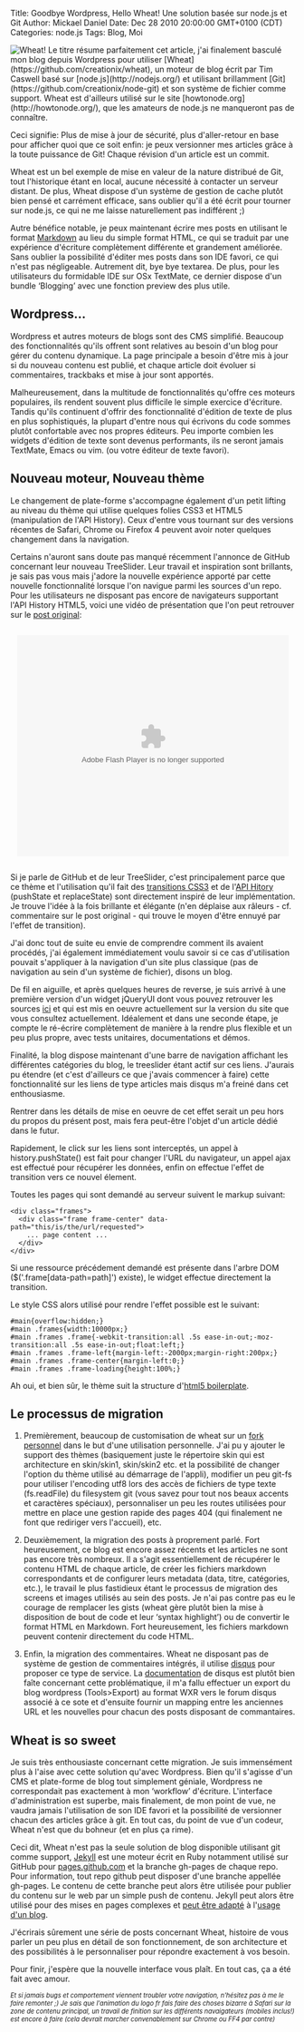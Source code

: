 Title: Goodbye Wordpress, Hello Wheat! Une solution basée sur node.js et Git
Author: Mickael Daniel
Date: Dec 28 2010 20:00:00 GMT+0100 (CDT)
Categories: node.js
Tags: Blog, Moi

<img class="mk-blog-img" src="/wheat/wheat-field.jpg" alt="Wheat!" title="Wheat!">
Le titre résume parfaitement cet article, j'ai finalement basculé mon blog depuis Wordpress pour utiliser [Wheat](https://github.com/creationix/wheat), un moteur de blog écrit par Tim Caswell basé sur [node.js](http://nodejs.org/) et utilisant brillamment [Git](https://github.com/creationix/node-git) et son système de fichier comme support. Wheat est d'ailleurs utilisé sur le site [howtonode.org](http://howtonode.org/), que les amateurs de node.js ne manqueront pas de connaître. 

Ceci signifie: Plus de mise à jour de sécurité, plus d'aller-retour en base pour afficher quoi que ce soit enfin: je peux versionner mes articles grâce à la toute puissance de Git! Chaque révision d'un article est un commit.

Wheat est un bel exemple de mise en valeur de la nature distribué de Git, tout l'historique étant en local, aucune nécessité à contacter un serveur distant. De plus, Wheat dispose d'un système de gestion de cache plutôt bien pensé et carrément efficace, sans oublier qu'il a été écrit pour tourner sur node.js, ce qui ne me laisse naturellement pas indifférent ;)

Autre bénéfice notable, je peux maintenant écrire mes posts en utilisant le format [Markdown](http://daringfireball.net/projects/markdown/) au lieu du simple format HTML, ce qui se traduit par une expérience d'écriture complètement différente et grandement améliorée. Sans oublier la possibilité d'éditer mes posts dans son IDE favori, ce qui n'est pas négligeable. Autrement dit, bye bye textarea. De plus, pour les utilisateurs du formidable IDE sur OSx TextMate, ce dernier dispose d'un bundle ‘Blogging’ avec une fonction preview des plus utile.

## Wordpress...

Wordpress et autres moteurs de blogs sont des CMS simplifié. Beaucoup des fonctionnalités qu'ils offrent sont relatives au besoin d'un blog pour gérer du contenu dynamique. La page principale a besoin d'être mis à jour si du nouveau contenu est publié, et chaque article doit évoluer si commentaires, trackbaks et mise à jour sont apportés.

Malheureusement, dans la multitude de fonctionnalités qu'offre ces moteurs populaires, ils rendent souvent plus difficile le simple exercice d'écriture. Tandis qu'ils continuent d'offrir des fonctionnalité d'édition de texte de plus en plus sophistiqués, la plupart d'entre nous qui écrivons du code sommes plutôt confortable avec nos propres éditeurs. Peu importe combien les widgets d'édition de texte sont devenus performants, ils ne seront jamais TextMate, Emacs ou vim. (ou votre éditeur de texte favori).

## Nouveau moteur, Nouveau thème

Le changement de plate-forme s'accompagne également d'un petit lifting au niveau du thème qui utilise quelques folies CSS3 et HTML5 (manipulation de l'API History). Ceux d'entre vous tournant sur des versions récentes de Safari, Chrome ou Firefox 4 peuvent avoir noter quelques changement dans la navigation.

Certains n'auront sans doute pas manqué récemment l'annonce de GitHub concernant leur nouveau TreeSlider. Leur travail et inspiration sont brillants, je sais pas vous mais j'adore la nouvelle expérience apporté par cette nouvelle fonctionnalité lorsque l'on navigue parmi les sources d'un repo. Pour les utilisateurs ne disposant pas encore de navigateurs supportant l'API History HTML5, voici une vidéo de présentation que l'on peut retrouver sur le [post original](https://github.com/blog/760-the-tree-slider):

<div style="width: 480px; margin: 2em auto;">
<embed src="http://blip.tv/play/AYKSzQUC" type="application/x-shockwave-flash" width="480" height="390" allowscriptaccess="always" allowfullscreen="true"></embed>
</div>

Si je parle de GitHub et de leur TreeSlider, c'est principalement parce que ce thème et l'utilisation qu'il fait des [transitions CSS3](http://developer.apple.com/library/safari/#documentation/InternetWeb/Conceptual/SafariVisualEffectsProgGuide/Transitions/Transitions.html) et de l'[API Hitory](https://developer.mozilla.org/en/DOM/Manipulating_the_browser_history) (pushState et replaceState) sont directement inspiré de leur implémentation. Je trouve l'idée à la fois brillante et élégante (n'en déplaise aux râleurs - cf. commentaire sur le post original - qui trouve le moyen d'être ennuyé par l'effet de transition).

J'ai donc tout de suite eu envie de comprendre comment ils avaient procédés, j'ai également immédiatement voulu savoir si ce cas d'utilisation pouvait s'appliquer à la navigation d'un site plus classique (pas de navigation au sein d'un système de fichier), disons un blog.

De fil en aiguille, et après quelques heures de reverse, je suis arrivé à une première version d'un widget jQueryUI dont vous pouvez retrouver les sources [ici](https://github.com/MkLabs/wheat-harmonious-theme/blob/master/public/js/mylibs/ui.treeslider.js) et qui est mis en oeuvre actuellement sur la version du site que vous consultez actuellement. Idéalement et dans une seconde étape, je compte le ré-écrire complètement de manière à la rendre plus flexible et un peu plus propre, avec tests unitaires, documentations et démos.

Finalité, la blog dispose maintenant d'une barre de navigation affichant les différentes catégories du blog, le treeslider étant actif sur ces liens. J'aurais pu étendre (et c'est d'ailleurs ce que j'avais commencer à faire) cette fonctionnalité sur les liens de type articles mais disqus m'a freiné dans cet enthousiasme.

Rentrer dans les détails de mise en oeuvre de cet effet serait un peu hors du propos du présent post, mais fera peut-être l'objet d'un article dédié dans le futur. 

Rapidement, le click sur les liens sont interceptés, un appel à history.pushState() est fait pour changer l'URL du navigateur, un appel ajax est effectué pour récupérer les données, enfin on effectue l'effet de transition vers ce nouvel élement.

Toutes les pages qui sont demandé au serveur suivent le markup suivant:

    <div class="frames">
      <div class="frame frame-center" data-path="this/is/the/url/requested">
        ... page content ...
      </div>
    </div>
    
Si une ressource précédement demandé est présente dans l'arbre DOM ($('.frame[data-path=path]') existe), le widget effectue directement la transition.

Le style CSS alors utilisé pour rendre l'effet possible est le suivant:

    #main{overflow:hidden;}
    #main .frames{width:10000px;}
    #main .frames .frame{-webkit-transition:all .5s ease-in-out;-moz-transition:all .5s ease-in-out;float:left;}
    #main .frames .frame-left{margin-left:-2000px;margin-right:200px;}
    #main .frames .frame-center{margin-left:0;}
    #main .frames .frame-loading{height:100%;}
    
Ah oui, et bien sûr, le thème suit la structure d'[html5 boilerplate](http://github.com/mklabs/wheat).

## Le processus de migration

1. Premièrement, beaucoup de customisation de wheat sur un [fork personnel](http://github.com/mklabs/wheat) dans le but d'une utilisation personnelle. J'ai pu y ajouter le support des thèmes (basiquement juste le répertoire skin qui est architecture en skin/skin1, skin/skin2 etc. et la possibilité de changer l'option du thème utilisé au démarrage de l'appli), modifier un peu git-fs pour utiliser l'encoding utf8 lors des accès de fichiers de type texte (fs.readFile) du filesystem git (vous savez pour tout nos beaux accents et caractères spéciaux), personnaliser un peu les routes utilisées pour mettre en place une gestion rapide des pages 404 (qui finalement ne font que rediriger vers l'accueil), etc.

2. Deuxièmement, la migration des posts à proprement parlé. Fort heureusement, ce blog est encore assez récents et les articles ne sont pas encore très nombreux. Il a s'agit essentiellement de récupérer le contenu HTML de chaque article, de créer les fichiers markdown correspondants et de configurer leurs metadata (data, titre, catégories, etc.), le travail le plus fastidieux étant le processus de migration des screens et images utilisés au sein des posts. Je n'ai pas contre pas eu le courage de remplacer les gists (wheat gère plutôt bien la mise à disposition de bout de code et leur ‘syntax highlight’) ou de convertir le format HTML en Markdown. Fort heureusement, les fichiers markdown peuvent contenir directement du code HTML.

2. Enfin, la migration des commentaires. Wheat ne disposant pas de système de gestion de commentaires intégrés, il utilise [disqus](http://disqus.com/) pour proposer ce type de service. La [documentation](http://docs.disqus.com/help/24/) de disqus est plutôt bien faîte concernant cette problématique, il m'a fallu effectuer un export du blog wordpress (Tools>Export) au format WXR vers le forum disqus associé à ce sote et d'ensuite fournir un mapping entre les anciennes URL et les nouvelles pour chacun des posts disposant de commantaires.

## Wheat is so sweet

Je suis très enthousiaste concernant cette migration. Je suis immensément plus à l'aise avec cette solution qu'avec Wordpress. Bien qu'il s'agisse d'un CMS et plate-forme de blog tout simplement géniale, Wordpress ne correspondait pas exactement à mon ‘workflow’ d'écriture. L'interface d'administration est superbe, mais finalement, de mon point de vue, ne vaudra jamais l'utilisation de son IDE favori et la possibilité de versionner chacun des articles grâce à git. En tout cas, du point de vue d'un codeur, Wheat n'est que du bohneur (et en plus ça rime).

Ceci dit, Wheat n'est pas la seule solution de blog disponible utilisant git comme support, [Jekyll](https://github.com/mojombo/jekyll) est une moteur écrit en Ruby notamment utilisé sur GitHub pour [pages.github.com](http://pages.github.com/) et la branche gh-pages de chaque repo. Pour information, tout repo github peut disposer d'une branche appellée gh-pages. Le contenu de cette branche peut alors être utilisée pour publier du contenu sur le web par un simple push de contenu. Jekyll peut alors être utilisé pour des mises en pages complexes et [peut être adapté](http://metajack.im/2009/01/23/blogging-with-git-emacs-and-jekyll/) à l'[usage d'un blog](https://github.com/blog/164-use-github-as-your-blog).

J'écrirais sûrement une série de posts concernant Wheat, histoire de vous parler un peu plus en détail de son fonctionnement, de son architecture et des possibilités à le personnaliser pour répondre exactement à vos besoin.

Pour finir, j'espère que la nouvelle interface vous plaît. En tout cas, ça a été fait avec amour.

<span style="font-size: 0.8em;">_Et si jamais bugs et comportement viennent troubler votre navigation, n'hésitez pas à me le faire remonter ;) Je sais que l'animation du logo fr fais faire des choses bizarre à Safari sur la zone de contenu principal, un travail de finition sur les différents navaigateurs (mobiles inclus!) est encore à faire (cela devrait marcher convenablement sur Chrome ou FF4 par contre)_</span>